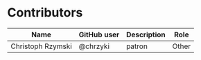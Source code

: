 # Contributors

Name | GitHub user | Description | Role
 --- | --- | --- | ---
Christoph Rzymski | @chrzyki | patron | Other
